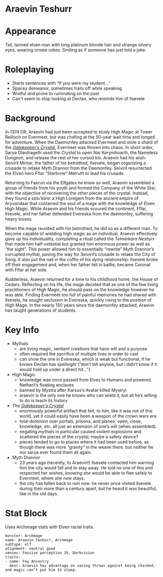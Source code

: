 # Araevin Teshurr

# Appearance

Tall, tanned elven man with long platinum blonde hair and strange silvery eyes, wearing ornate robes. Smiling as if someone has just told a joke.

# Roleplaying

- Starts sentences with “If you were my student...”
- Spacey demeanor, sometimes trails off while speaking
- Wistful and prone to ruminating on the past
- Can't seem to stop looking at Declan, who reminds him of Ilsevele

# Background

In 1374 DR, Araevin had just been accepted to study High Magic at Tower Reilloch on Evermeet, but was chafing at the 50-year wait time and longed for adventure. When the Daemonfey attacked Evermeet and stole a shard of the *[Gatekeeper’s Crystal](../items/Gatekeeper’s%20Crystal.md)*, Evermeet was thrown into chaos. In short order, Sarya Dlardrageth used the *Crystal* to open Nar Kerymhoarth, the Nameless Dungeon, and release the rest of her cursed kin. Araevin had his wish: Seiviril Miritar, the father of his betrothed, Ilsevele, began organizing a crusade to retake Myth Drannor from the Daemonfey. Seiviril resurrected the Elven hero Fflar “Starbrow” Melruth to lead his crusade.

Returning to Faerun via the Elfgates he knew so well, Araevin assembled a group of friends from his youth and formed the Company of the White Star, with the objective of recovering the other pieces of the crystal. Instead, they found a *selu’kiira*: a High Loregem from the ancient empire of Aryvandaar that contained the soul of a mage with the knowledge of Elven High Magic. While Araevin and his friends scoured the continent, Fflar, Ilsevele, and her father defended Evereska from the daemonfey, suffering heavy losses.

When the mage reunited with his betrothed, he did so as a different man. To become capable of wielding high magic as an individual, Araevin effectively gave up his individuality, completing a ritual called the *Telmiirkara Neshyrr* that made him half-celestial but granted him enormous power as well as “the sight”. This power allowed him to essentially “rewrite” Myth Drannor’s corrupted mythal, paving the way for Seiviril’s crusade to retake the City of Song. It also put the nail in the coffin of his dying relationship: Ilsevele broke off their engagement and, when her father fell in battle, became Coronal with Fflar at her side.

Rudderless, Araevin returned for a time to his childhood home, the House of Cedars. Reflecting on his life, the mage decided that as one of the few living practitioners of High Magic, he should pass on the knowledge however he was able. Finding Evermeet too full of painful memories he had shared with Ilsevele, he sought seclusion in Evereska, quickly rising to the position of High Mage. In the nearly 150 years since the daemonfey attacked, Araevin has taught generations of students.

# Key Info

- Mythals
    - are living magic, sentient creations that have will and a purpose
    - often required the sacrifice of multiple lives in order to cast
    - can show the one in Evereska, which is weak but functional, if he knows Declan has spellsight (”don’t tell anyone, but i didn’t know if it would hold up under a direct hit...”)
- High Magic
    - knowledge was once passed from Elves to Humans and powered Netheril’s floating enclaves
    - banned by Mystra after Karsus’s Avatar killed Mystryl
    - araevin is the only one he knows who can wield it, but all he’s willing to do is teach its history
- The *[Gatekeeper’s Crystal](../items/Gatekeeper’s%20Crystal.md)*
    - enormously powerful artifact that felt, to him, like it was not of this world. yet it could easily have been a weapon of the crown wars era
    - total dominion over portals, prisons, and planes: open, close, knowledge, etc. all just an extension of one’s will (when assembled).
    - negating *mythals* in particular caused violent explosions and scattered the pieces of the crystal; maybe a safety device?
    - pieces tended to go to places where it had been used before, as though there was more “gravity” in the weave there. but neither he nor sarya ever found them all again.
- Myth Drannor
    - 23 years ago (recently, to Araevin!) Ilsevele contacted him warning him the city would fall and to stay away. He told no one of this and respected her wishes, knowing she would be able to flee safely to Evermeet, where she now stays.
    - the city has fallen back to ruin now. he never once visited ilsevele during their more than a century apart, but he heard it was beautiful, like in the old days.

# Stat Block

Uses Archmage stats with Elven racial traits.

```statblock
monster: Archmage
name: Araevin Teshurr, Archmage
subtype: elf
alignment: neutral good
senses: Passive perception 19, Darkvision
traits:
- name: Fey Ancestry
  desc: Araevin has advantage on saving throws against being charmed, and magic can’t put him to sleep.
```